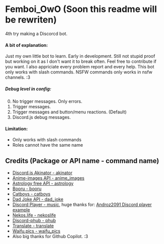 # Femboi_OwO (Soon this readme will be rewriten)
4th try making a Discorcd bot.

#### A bit of explanation:
Just my own little bot to learn. Early in development. Still not stupid proof but working on it as I don't want it to break often.
Feel free to contribute if you want. I also appriciate every problem report and every help.
This bot only works with slash commands. NSFW commands only works in nsfw channels. :3

##### Debug level in config:
0. No trigger messages. Only errors.
1. Trigger messages.
2. Trigger messages and button/menu reactions. (Default)
3. Discord.js debug messages.

#### Limitation:
- Only works with slash commands
- Roles cannot have the same name

## Credits (Package or API name - command name)
- [Discord.js Akinator - akinator](https://www.npmjs.com/package/discord.js-akinator)
- [Anime-images API - anime_images](https://anime-api.hisoka17.repl.co/)
- [Astrology free API - astrology](https://ohmanda.com/api/horoscope)
- [Booru - booru](https://www.npmjs.com/package/booru)
- [Catboys - catboys](https://catboys.com/api)
- [Dad Joke API - dad_joke](https://icanhazdadjoke.com/)
- [Discord Player - music](https://www.npmjs.com/package/discord-player), huge thanks for: [Androz2091 Discord player example](https://github.com/Androz2091/discord-player/blob/master/example/music-bot/index.js)
- [Nekos.life - nekoslife](https://www.npmjs.com/package/nekos.life)
- [Discord-phub - phub](https://www.npmjs.com/package/discord-phub)
- [Translate - translate](https://www.npmjs.com/package/translate)
- [Waifu.pics - waifu_pics](https://waifu.pics/)
- Also big thanks for Github Copilot. :3
